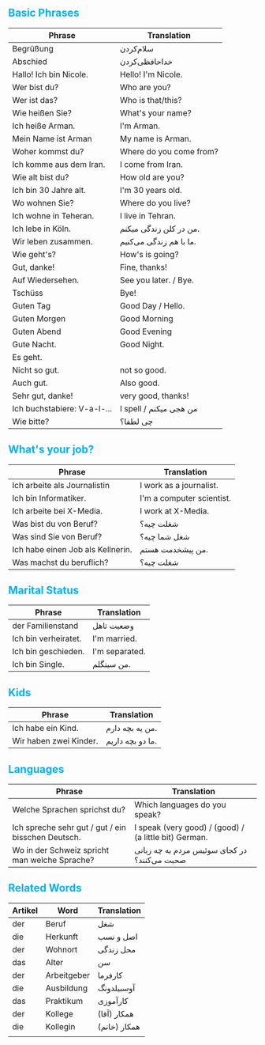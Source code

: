 ## <font color="#00b0f0">Basic Phrases</font>

| Phrase                      | Translation             |
| --------------------------- | ----------------------- |
| Begrüßung                   | سلام‌کردن               |
| Abschied                    | خداحافظی‌کردن           |
| Hallo! Ich bin Nicole.      | Hello! I'm Nicole.      |
| Wer bist du?                | Who are you?            |
| Wer ist das?                | Who is that/this?       |
| Wie heißen Sie?             | What's your name?       |
| Ich heiße Arman.            | I'm Arman.              |
| Mein Name ist Arman         | My name is Arman.       |
| Woher kommst du?            | Where do you come from? |
| Ich komme aus dem Iran.     | I come from Iran.       |
| Wie alt bist du?            | How old are you?        |
| Ich bin 30 Jahre alt.       | I'm 30 years old.       |
| Wo wohnen Sie?              | Where do you live?      |
| Ich wohne in Teheran.       | I live in Tehran.       |
| Ich lebe in Köln.           | من در کلن زندگی میکنم.  |
| Wir leben zusammen.         | ما با هم زندگی می‌کنیم. |
| Wie geht's?                 | How's is going?         |
| Gut, danke!                 | Fine, thanks!           |
| Auf Wiedersehen.            | See you later. / Bye.   |
| Tschüss                     | Bye!                    |
| Guten Tag                   | Good Day / Hello.       |
| Guten Morgen                | Good Morning            |
| Guten Abend                 | Good Evening            |
| Gute Nacht.                 | Good Night.             |
| Es geht.                    |                         |
| Nicht so gut.               | not so good.            |
| Auch gut.                   | Also good.              |
| Sehr gut, danke!            | very good, thanks!      |
| Ich buchstabiere: V-a-l-... | I spell / من هجی میکنم  |
| Wie bitte?                  | چی لطفا؟                |

## <font color="#00b0f0">What's your job?</font>

| Phrase                            | Translation               |
| --------------------------------- | ------------------------- |
| Ich arbeite als Journalistin      | I work as a journalist.   |
| Ich bin Informatiker.             | I'm a computer scientist. |
| Ich arbeite bei X-Media.          | I work at X-Media.        |
| Was bist du von Beruf?            | شغلت چیه؟                 |
| Was sind Sie von Beruf?           | شغل شما چیه؟              |
| Ich habe einen Job als Kellnerin. | من پیشخدمت هستم.          |
| Was machst du beruflich?          | شغلت چیه؟                 |

## <font color="#00b0f0">Marital Status</font>


| Phrase               | Translation    |
| -------------------- | -------------- |
| der Familienstand    | وضعیت تاهل     |
| Ich bin verheiratet. | I'm married.   |
| Ich bin geschieden.  | I'm separated. |
| Ich bin Single.      | من سینگلم.     |

## <font color="#00b0f0">Kids</font>


| Phrase                 | Translation      |
| ---------------------- | ---------------- |
| Ich habe ein Kind.     | من یه بچه دارم.  |
| Wir haben zwei Kinder. | ما دو بچه داریم. |

## <font color="#00b0f0">Languages</font>


| Phrase                                             | Translation                                           |
| -------------------------------------------------- | ----------------------------------------------------- |
| Welche Sprachen sprichst du?                       | Which languages do you speak?                         |
| Ich spreche sehr gut / gut / ein bisschen Deutsch. | I speak (very good) / (good) / (a little bit) German. |
| Wo in der Schweiz spricht man welche Sprache?      | در کجای سوئیس مردم به چه زبانی صحبت می‌کنند؟          |


## <font color="#00b0f0">Related Words</font>


| Artikel | Word        | Translation  |
| ------- | ----------- | ------------ |
| der     | Beruf       | شغل          |
| die     | Herkunft    | اصل و نسب    |
| der     | Wohnort     | محل زندگی    |
| das     | Alter       | سن           |
| der     | Arbeitgeber | کارفرما      |
| die     | Ausbildung  | آوسبیلدونگ   |
| das     | Praktikum   | کارآموزی     |
| der     | Kollege     | همکار (آقا)  |
| die     | Kollegin    | همکار (خانم) |
|         |             |              |

